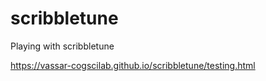# scribbletune
Playing with scribbletune

https://vassar-cogscilab.github.io/scribbletune/testing.html
